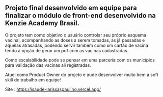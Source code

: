 ## Projeto final desenvolvido em equipe para finalizar o módulo de front-end desenvolvido na Kenzie Academy Brasil.

O projeto tem como objetivo o usuário controlar seu próprio esquema vacinal, acompanhando as doses a serem tomadas, as já passadas e aquelas atrasadas, podendo servir também como um cartão de vacina tendo a opção de gerar um pdf com as vacinas cadastradas.

Como escalabilidade pode se pensar em uma parceria com os municípios para validação das vacinas ali registradas.

Atuei como Product Owner do projeto e pude desenvolver muito bem a soft skill do trabalho em equipe!

Site : https://isaude-larissaspaulino.vercel.app/
